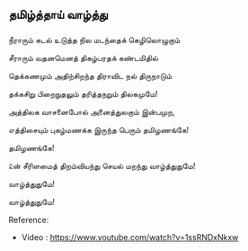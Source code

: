 
## தமிழ்த்தாய் வாழ்த்து
##### 

நீராரும் கடல் உடுத்த நில மடந்தைக் கெழிலொழுகும்

சீராரும் வதனமெனத் திகழ்பரதக் கண்டமிதில்

தெக்கணமும் அதிற்சிறந்த திராவிட நல் திருநாடும் 

தக்கசிறு பிறைநுதலும் தரித்தநறும் திலகமுமே!

அத்திலக வாசனைபோல் அனைத்துலகும் இன்பமுற,

எத்திசையும் புகழ்மணக்க இருந்த பெரும் தமிழணங்கே!

தமிழணங்கே! 

௨ன் சீரிளமைத் திறம்வியந்து செயல் மறந்து வாழ்த்துதுமே!

வாழ்த்துதுமே! 

வாழ்த்துதுமே!﻿


Reference:
- Video : https://www.youtube.com/watch?v=1ssRNDxNkxw
